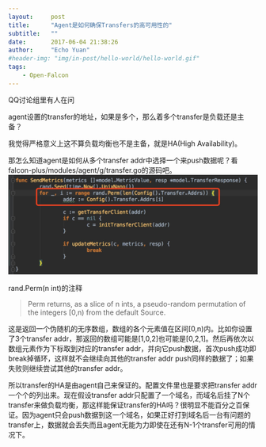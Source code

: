 ```yaml
---
layout:     post
title:      "Agent是如何确保Transfers的高可用性的"
subtitle:   ""
date:       2017-06-04 21:38:26
author:     "Echo Yuan"
#header-img: "img/in-post/hello-world/hello-world.gif"
tags:
    - Open-Falcon
---
```

QQ讨论组里有人在问
>
agent设置的transfer的地址，如果是多个，那么着多个transfer是负载还是主备？

我觉得严格意义上这不算负载均衡也不是主备，就是HA(High Availability)。

那怎么知道agent是如何从多个transfer addr中选择一个来push数据呢？看falcon-plus/modules/agent/g/transfer.go的源码吧。
![falcon-plus/modules/agent/g/transfer.go](/img/in-post/how-does-the-agent-guarantee-the-high-availability-of-transfers/send-mertrics.png)

rand.Perm(n int)的注释
> Perm returns, as a slice of n ints, a pseudo-random permutation of the integers [0,n) from the default Source.

这是返回一个伪随机的无序数组，数组的各个元素值在区间[0,n)内。比如你设置了3个transfer addr，那返回的数组可能是[1,0,2]也可能是[0,2,1]。然后再依次以数组元素作为下标取到对应的transfer addr，并向它push数据，首次push成功即break掉循环，这样就不会继续向其他的transfer addr push同样的数据了；如果失败则继续尝试其他的transfer addr。

所以transfer的HA是由agent自己来保证的。配置文件里也是要求把transfer addr一个个的列出来。现在假设transfer addr只配置了一个域名，而域名后挂了N个transfer来做负载均衡，那这样能保证transfer的HA吗？很明显不能百分之百保证。因为agent只会push数据到这一个域名，如果正好打到域名后一台有问题的transfer上，数据就会丢失而且agent无能为力即使在还有N-1个transfer可用的情况下。